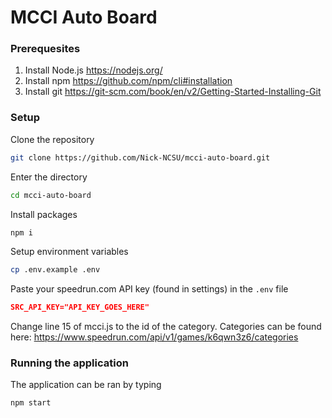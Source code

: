 # MCCI Auto Board

### Prerequesites

1. Install Node.js https://nodejs.org/
2. Install npm https://github.com/npm/cli#installation
3. Install git https://git-scm.com/book/en/v2/Getting-Started-Installing-Git

### Setup

Clone the repository
```sh
git clone https://github.com/Nick-NCSU/mcci-auto-board.git
```

Enter the directory
```sh
cd mcci-auto-board
```

Install packages
```sh
npm i
```

Setup environment variables
```sh
cp .env.example .env
```

Paste your speedrun.com API key (found in settings) in the `.env` file
```json
SRC_API_KEY="API_KEY_GOES_HERE"
```

Change line 15 of mcci.js to the id of the category.
Categories can be found here: https://www.speedrun.com/api/v1/games/k6qwn3z6/categories

### Running the application
The application can be ran by typing
```sh
npm start
```
